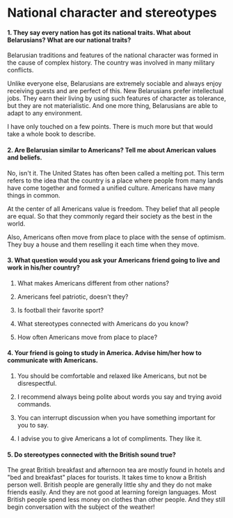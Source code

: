 National character and stereotypes
==================================

#### 1. They say every nation has got its national traits. What about Belarusians? What are our national traits?

Belarusian traditions and features of the national character was formed in the
cause of complex history. The country was involved in many military conflicts.

Unlike everyone else, Belarusians are extremely sociable and always enjoy
receiving guests and are perfect of this. New Belarusians prefer intellectual
jobs. They earn their living by using such features of character as tolerance,
but they are not materialistic. And one more thing, Belarusians are able to
adapt to any environment.

I have only touched on a few points. There is much more but that would take a
whole book to describe.

#### 2. Are Belarusian similar to Americans? Tell me about American values and beliefs.

No, isn't it. The United States has often been called a melting pot. This term
refers to the idea that the country is a place where people from many lands have
come together and formed a unified culture. Americans have many things in
common.

At the center of all Americans value is freedom. They belief that all people are
equal. So that they commonly regard their society as the best in the world.

Also, Americans often move from place to place with the sense of optimism. They
buy a house and them reselling it each time when they move.

#### 3. What question would you ask your Americans friend going to live and work in his/her country?

1.  What makes Americans different from other nations?

2.  Americans feel patriotic, doesn't they?

3.  Is football their favorite sport?

4.  What stereotypes connected with Americans do you know?

5.  How often Americans move from place to place?

#### 4. Your friend is going to study in America. Advise him/her how to communicate with Americans.

1.  You should be comfortable and relaxed like Americans, but not be
    disrespectful.

2.  I recommend always being polite about words you say and trying avoid
    commands.

3.  You can interrupt discussion when you have something important for you to
    say.

4.  I advise you to give Americans a lot of compliments. They like it.

#### 5. Do stereotypes connected with the British sound true?

The great British breakfast and afternoon tea are mostly found in hotels and
"bed and breakfast" places for tourists. It takes time to know a British person
well. British people are generally little shy and they do not make friends
easily. And they are not good at learning foreign languages. Most British people
spend less money on clothes than other people. And they still begin conversation
with the subject of the weather!
